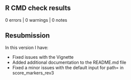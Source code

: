 ## R CMD check results

0 errors | 0 warnings | 0 notes

## Resubmission
In this version I have:

* Fixed issues with the Vignette
* Added additional documentation to the README.md file
* Fixed a minor issues with the default input for path= in score_markers_rev3

